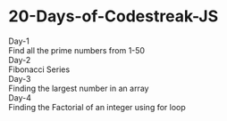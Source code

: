 # 20-Days-of-Codestreak-JS
Day-1
<br>Find all the prime numbers from 1-50</br>
Day-2
<br>Fibonacci Series</br>
Day-3
<br>Finding the largest number in an array</br>
Day-4
<br>Finding the Factorial of an integer using for loop</br>
